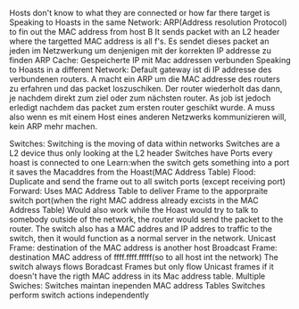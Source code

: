 Hosts don't know to what they are connected or how far there target is
Speaking to Hoasts in the same Network:
ARP(Address resolution Protocol) to fin out the MAC address from host B
It sends packet with an L2 header where the targetted MAC address is all f's. 
Es sendet dieses packet an jeden im Netzwerkung um denjenigen mit der korrekten IP addresse zu finden
ARP Cache:
Gespeicherte IP mit Mac addressen verbunden
Speaking to Hoasts in a different Network:
Default gateway ist di IP addresse des verbundenen routers. A macht ein ARP um die MAC addresse des routers zu erfahren und das packet loszuschiken. Der router wiederholt das dann, je nachdem direkt zum ziel oder zum nächsten router.
As job ist jedoch erledigt nachdem das packet zum ersten router geschikt wurde. A muss also wenn es mit einem Host eines anderen Netzwerks kommunizieren will, kein ARP mehr machen.

Switches:
Switching is the moving of data within networks
Switches are a L2 device thus only looking at the L2 header
Switches have Ports every hoast is connected to one
Learn:when the switch gets something into a port it saves the Macaddres from the Hoast(MAC Address Table)
Flood: Duplicate and send the frame out to all switch ports (except receiving port)
Forward: Uses MAC Address Table to deliver Frame to the apporpraite switch port(when the right MAC address already excists in the MAC Address Table)
Would also work while the Hoast would try to talk to somebody outside of the network, the router would send the packet to the router.
The switch also has a MAC addres and IP addres to traffic to the switch, then it would function as a normal server in the network.
Unicast Frame: destination of the MAC address is another host
Broadcast Frame: destination MAC address of ffff.ffff.fffff(so to all host int the network)
The switch always flows Boradcast Frames but only flow Unicast frames if it doesn't have the rigth MAC address in its Mac address table.
Multiple Swiches:
Switches maintan inependen MAC address Tables
Switches perform switch actions independently